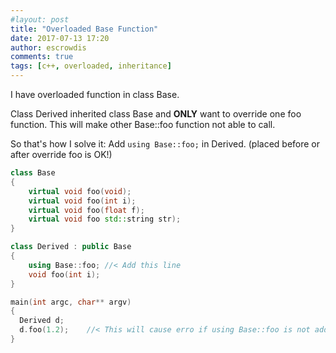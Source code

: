 ```yaml
---
#layout: post
title: "Overloaded Base Function"
date: 2017-07-13 17:20
author: escrowdis
comments: true
tags: [c++, overloaded, inheritance]
---
```


I have overloaded function in class Base.

Class Derived inherited class Base
and **ONLY** want to override one foo function. This will make other Base::foo function not
able to call.

So that's how I solve it: Add `using Base::foo;` in Derived. 
(placed before or after override foo is OK!)

```c++
class Base
{
    virtual void foo(void);
    virtual void foo(int i);
    virtual void foo(float f);
    virtual void foo std::string str);
}

class Derived : public Base
{
    using Base::foo; //< Add this line
    void foo(int i);
}

main(int argc, char** argv)
{
  Derived d;
  d.foo(1.2);    //< This will cause erro if using Base::foo is not added
}
```
